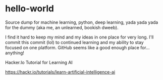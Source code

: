 # hello-world
Source dump for machine learning, python, deep learning, yada yada yada for the dummy (aka me, an unlearned, bookish dweeb).

I find it hard to keep my mind and my ideas in one place for very long. I'll commit this commit (lol) to continued learning and my ability to stay focused on one platform. GitHub seems like a good enough place for... anything!

Hacker.Io Tutorial for Learning AI

https://hackr.io/tutorials/learn-artificial-intelligence-ai
